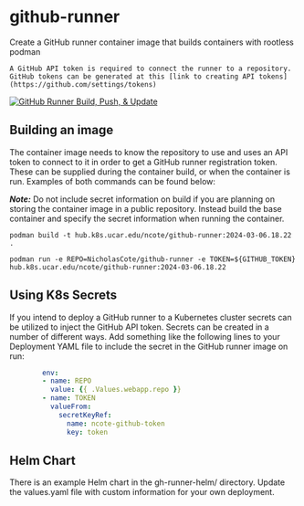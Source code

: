 # github-runner
Create a GitHub runner container image that builds containers with rootless podman

```{note}
A GitHub API token is required to connect the runner to a repository. GitHub tokens can be generated at this [link to creating API tokens](https://github.com/settings/tokens)
```

[![GitHub Runner Build, Push, & Update](https://github.com/NicholasCote/github-runner/actions/workflows/gh-runner-build.yaml/badge.svg)](https://github.com/NicholasCote/github-runner/actions/workflows/gh-runner-build.yaml)

## Building an image

The container image needs to know the repository to use and uses an API token to connect to it in order to get a GitHub runner registration token. These can be supplied during the container build, or when the container is run. Examples of both commands can be found below:

***Note:*** Do not include secret information on build if you are planning on storing the container image in a public repository. Instead build the base container and specify the secret information when running the container. 

`podman build -t hub.k8s.ucar.edu/ncote/github-runner:2024-03-06.18.22 .`

```
podman run -e REPO=NicholasCote/github-runner -e TOKEN=${GITHUB_TOKEN} hub.k8s.ucar.edu/ncote/github-runner:2024-03-06.18.22
```

## Using K8s Secrets

If you intend to deploy a GitHub runner to a Kubernetes cluster secrets can be utilized to inject the GitHub API token. Secrets can be created in a number of different ways. Add something like the following lines to your Deployment YAML file to include the secret in the GitHub runner image on run:

```yaml
        env:
        - name: REPO
          value: {{ .Values.webapp.repo }}
        - name: TOKEN
          valueFrom:
            secretKeyRef:
              name: ncote-github-token
              key: token
```

## Helm Chart

There is an example Helm chart in the gh-runner-helm/ directory. Update the values.yaml file with custom information for your own deployment.